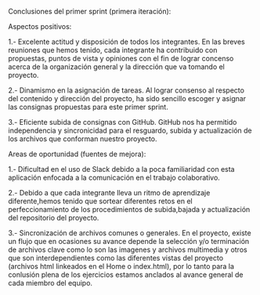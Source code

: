 Conclusiones del primer sprint (primera iteración):

Aspectos positivos:

1.- Excelente actitud y disposición de todos los integrantes.
    En las breves reuniones que hemos tenido, cada integrante ha contribuido con
    propuestas, puntos de vista y opiniones con el fin de lograr concenso acerca 
    de la organización general y la dirección que va tomando el proyecto.

2.- Dinamismo en la asignación de tareas.
    Al lograr consenso al respecto del contenido y dirección del proyecto, ha sido 
    sencillo escoger y asignar las consignas propuestas para este primer sprint. 

3.- Eficiente subida de consignas con GitHub.
    GitHub nos ha permitido independencia y sincronicidad para el resguardo, subida y actualización de los archivos que conforman nuestro proyecto.


Areas de oportunidad (fuentes de mejora): 

1.- Dificultad en el uso de Slack debido a la poca familiaridad con esta aplicación enfocada a la comunicación en el trabajo colaborativo.

2.- Debido a que cada integrante lleva un ritmo de aprendizaje diferente,hemos tenido que sortear diferentes retos en el perfeccionamiento de los  procedimientos de subida,bajada y actualización del repositorio del proyecto. 

3.- Sincronización de archivos comunes o generales.
    En el proyecto, existe un flujo que en ocasiones su avance depende la selección y/o
    terminación de archivos clave como lo son las imagenes y archivos multimedia y otros
    que son interdependientes como las diferentes vistas del proyecto (archivos html linkeados
    en el Home o index.html), por lo tanto para la conlusión plena de los ejercicios estamos
    anclados al avance general de cada miembro del equipo. 



